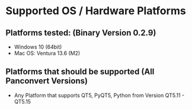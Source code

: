# Supported OS / Hardware Platforms

## Platforms tested: (Binary Version 0.2.9)

*  Windows 10 (64bit)
*  Mac OS: Ventura 13.6 (M2)

## Platforms that should be supported (All Panconvert Versions)

* Any Platform that supports QT5, PyQT5, Python from Version QT5.11 - QT5.15